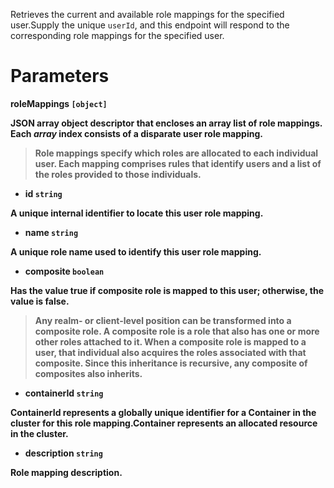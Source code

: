 Retrieves the current and available role mappings for the specified user.Supply the unique `userId`, and this endpoint will respond to the corresponding role mappings for the specified user.
# Parameters

<strong>roleMappings<strong> `[object]`

JSON array object descriptor that encloses an array list of role mappings. Each _array_ index consists of a disparate user role mapping.

> Role mappings specify which roles are allocated to each individual user. Each mapping comprises rules that identify users and a list of the roles provided to those individuals.

* <strong>id<strong> `string`

A unique internal identifier to locate this user role mapping.

* <strong>name<strong> `string`

A unique role name used to identify this user role mapping.

* <strong>composite<strong> `boolean`

Has the value true if composite role is mapped to this user; otherwise, the value is false.

> Any realm- or client-level position can be transformed into a composite role. A composite role is a role that also has one or more other roles attached to it. When a composite role is mapped to a user, that individual also acquires the roles associated with that composite. Since this inheritance is recursive, any composite of composites also inherits.

* <strong>containerId<strong> `string`

ContainerId represents a globally unique identifier for a Container in the cluster for this role mapping.Container represents an allocated resource in the cluster.

* <strong>description<strong> `string`

Role mapping description.

